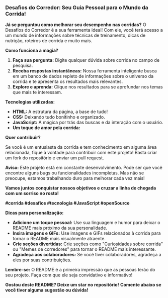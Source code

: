 ### **Desafios do Corredor: Seu Guia Pessoal para o Mundo da Corrida!**

**Já se perguntou como melhorar seu desempenho nas corridas?** O Desafios do Corredor é a sua ferramenta ideal! Com ele, você terá acesso a um mundo de informações sobre técnicas de treinamento, dicas de nutrição, roteiros de corrida e muito mais.

**Como funciona a magia?**

1. **Faça sua pergunta:** Digite qualquer dúvida sobre corrida no campo de pesquisa.
2. **Receba respostas instantâneas:** Nossa ferramenta inteligente busca em um banco de dados repleto de informações sobre o universo da corrida e te apresenta os resultados mais relevantes.
3. **Explore e aprenda:** Clique nos resultados para se aprofundar nos temas que mais te interessam.

**Tecnologias utilizadas:**

* **HTML:** A estrutura da página, a base de tudo!
* **CSS:** Deixando tudo bonitinho e organizado.
* **JavaScript:** A mágica por trás das buscas e da interação com o usuário.
* **Um toque de amor pela corrida:**

**Quer contribuir?** 

Se você é um entusiasta da corrida e tem conhecimento em alguma área relacionada, fique à vontade para contribuir com este projeto! Basta criar um fork do repositório e enviar um pull request.

**Aviso:** Este projeto está em constante desenvolvimento. Pode ser que você encontre alguns bugs ou funcionalidades incompletas. Mas não se preocupe, estamos trabalhando duro para melhorar cada vez mais!

**Vamos juntos conquistar nossos objetivos e cruzar a linha de chegada com um sorriso no rosto!** 

**#corrida #desafios #tecnologia #JavaScript #openSource**

**Dicas para personalização:**

* **Adicione um toque pessoal:** Use sua linguagem e humor para deixar o README mais próximo da sua personalidade.
* **Insira imagens e GIFs:** Use imagens e GIFs relacionados à corrida para tornar o README mais visualmente atraente.
* **Crie seções divertidas:** Crie seções como "Curiosidades sobre corrida" ou "Memes de corredores" para tornar o README mais interessante.
* **Agradeça aos colaboradores:** Se você tiver colaboradores, agradeça a eles por suas contribuições.

**Lembre-se:** O README é a primeira impressão que as pessoas terão do seu projeto. Faça com que ele seja convidativo e informativo!

**Gostou deste README? Deixe um star no repositório!**
**Comente abaixo se você tiver alguma sugestão ou dúvida!**
